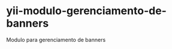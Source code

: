 yii-modulo-gerenciamento-de-banners
===================================

Modulo para gerenciamento de banners
